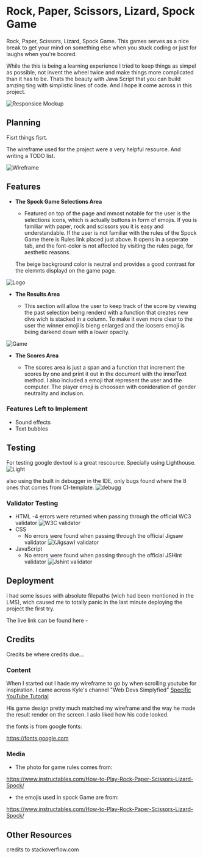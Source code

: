 # Rock, Paper, Scissors, Lizard, Spock Game

Rock, Paper, Scissors, Lizard, Spock Game.  This games serves as a nice break to get your mind on something else when you stuck coding or just for laughs when you're boored.  

While the this is being a learning experience I tried to keep things as simpel as possible, not invent the wheel twice and make things more complicated than it has to be. Thats the beauty with Java Script that you can build amzing ting with simplistic lines of code. And I hope it come across in this project.

![Responsice Mockup](assets/images/responsive.jpg)

## Planning

Fisrt things fisrt. 

The wireframe used for the project were a very helpful resource. And writing  a TODO list.

![Wireframe](assets/images/wireframe.jpg)

## Features 



- __The Spock Game Selections Area__

  - Featured on top of the page and mmost notable for the user is the selections icons, which is actually buttons in form of emojis. If you is familiar with paper, rock and scissors you it is easy and understandable. If the user is not familiar with the rules of the Spock Game there is Rules link  placed just above. It opens in a seperate tab, and the font-color is not affected by visiting the rules page, for aesthetic reasons. 

  The beige background color is neutral and provides a good contrast for the elemnts displayd on the game page. 

![Logo](assets/images/gamearea.png)

- __The Results Area__

  - This section will allow the user to keep track of the score by viewing the past selection being renderd with a function that creates new divs wich is stacked in a column. To make it even more clear to the user the winner emoji is bieng enlarged and the loosers emoji is being darkend down with a lower opacity.

![Game](assets/images/resultarea.jpg)

- __The Scores Area__

  - The scores area is just a span and a function that increment the scores by one and print it out in the document with the innerText method. I also included a emoji that represent the user and the computer. The player emoji is choossen with conideration of gender neutrality and inclusion.



### Features Left to Implement

- Sound effects
- Text bubbles

## Testing 

For testing google devtool is a great rescource. Specially using Lighthouse. 
![Light](assets/images/Lighthouse.jpg)

also using the built in debugger in the IDE, only bugs found where the 8 ones that comes from CI-template.
![debugg](assets/images/debugg.jpg)

### Validator Testing 

- HTML
    -4 errors were returned when passing through the official WC3 validator
    ![W3C validator](assets/images/html-validator.jpg)
- CSS
    - No errors were found when passing through the official Jigsaw validator
    ![(Jigsaw) validator](assets/images/W3C.jpg)
- JavaScript
    - No errors were found when passing through the official JSHint validator 
    ![Jshint validator](assets/images/JShint.jpg)


## Deployment

i had some issues with absolute filepaths (wich had been mentioned in the LMS), wich caused me to totally 
panic in the last minute deploying the project the first try. 

The live link can be found here - 


## Credits 

Credits be where credits due...

### Content 

When I started out I hade my wireframe to go by when scrolling youtube for inspiration. I came across Kyle's channel 
"Web Devs Simplyfied"
[Specific YouTube Tutorial](https://youtu.be/1yS-JV4fWqY)

His game design pretty much matched my wireframe and the way he made the result render on the screen. I aslo liked how his code looked.

the fonts is from google fonts:

https://fonts.google.com


### Media

- The photo for game rules comes from: 

https://www.instructables.com/How-to-Play-Rock-Paper-Scissors-Lizard-Spock/

- the emojis used in spock Game are from:

https://www.instructables.com/How-to-Play-Rock-Paper-Scissors-Lizard-Spock/

## Other Resources 

credits to stackoverflow.com